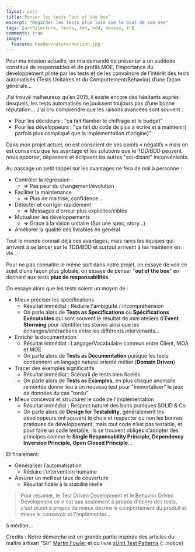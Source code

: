 ```yaml
---
layout: post
title: Penser les tests "out of the box"
excerpt: "Regarder les tests plus loin que le bout de son nez"
tags: [architecture, tests, tdd, bdd, devoxx, fr]
comments: true
image:
  feature: header/nature/horizon.jpg
---
```


Pour ma mission actuelle, on m’a demandé de présenter à un auditoire constitué de responsables et de profils MOE, l’importance du développement piloté par les tests et de les convaincre de l’intérêt  des tests automatisés (Tests Unitaires  et du Comportement/Behavior) d’une façon générale...

J’ai trouvé malheureux qu’en 2015, il existe encore des hésitants auprès desquels, les tests automatisés ne jouissent toujours pas d’une bonne réputation… J'ai cru comprendre que les raisons avancées sont souvent :

- Pour les décideurs : "ça fait flamber le chiffrage et le budget"
- Pour les développeurs : "ça fait du code de plus à écrire et à maintenir( parfois plus compliqué que la implémentation d'origine)"

Dans mon projet actuel, on est conscient de ses points « négatifs » mais on est convaincu que les avantage et les solutions que le TDD/BDD peuvent nous apporter, dépassent et éclipsent les autres "soi-disant" inconvénients.

Au passage un petit rappel sur les avantages ne fera de mal à personne :

- Contrôler la régression :
  - => Pas peur du changement/évolution
- Faciliter la maintenance
  - => Plus de maitrise, confidence...
- Détecter et corriger rapidement
  - => Messages d'erreur plus explicites/ciblés
- Mutualiser les développements
  - => Grace à la vision unitaire (Sur une spec, story...)
- Améliorer la qualité des livrables en général

Tout le monde connait déjà ces avantages, mais rares les équipes qui arrivent à se lancer sur le TDD/BDD et surtout arrivent à les maintenir en vie…

Pour ne pas connaitre le même sort dans notre projet, on essaye de voir ce sujet d’une façon plus globale, on essaye de penser "**out of the box**" en donnant aux tests **plus de responsabilités**.

On essaye alors que les tests soient un moyen de :

- Mieux préciser les spécifications
  - Résultat immédiat : Réduire l'ambiguïté / incompréhension
  - On parle alors de **Tests as Specifications** ou **Spécifications Exécutables**  qui sont souvent le résultat de mini ateliers d’**Event Storming** pour identifier les stories ainsi que les échanges/intéractions entre les différents intervenants...
- Enrichir la documentation
  - Résultat immédiat : Langage/Vocabulaire commun entre Client, MOA et MOE
  - On parle alors de **Tests as Documentation** puisque les tests contiennent un langage naturel orienté métier (**Domain Driven**)
- Tracer des exemples significatifs
  - Résultat immédiat : Scénarii de tests bien ficelés
  - On parle alors de **Tests as Examples**, en plus chaque anomalie remontée donne lieu à un nouveau test pour "immortaliser" le jeux de données du cas "tordu"
- Mieux concevoir et structurer le code de l'implémentation
  - Résultat immédiat : Respect naturel des bons pratiques SOLID & Co
  - On parle alors de **Design for Testability**, généralement les développeurs ont souvent le choix et respecter ou non les bonnes pratiques de développement,  mais tout code n’est pas testable, et pour faire un code testable, ils se trouvent obligés d’adopter des principes comme le **Single Responsability Principle, Dependency Inversion Principle, Open Closed Principle**…

Et finalement:

- Généraliser l’automatisation
  - Réduire l'intervention humaine
- Assurer un meilleur taux de couverture
  - Résultat fidèle à la stabilité réelle

> Pour résumer,  le Test Driven Development et le Behavior Driven Development ce n'est pas seulement à propos d'écrire des tests, c'est plutôt à propos de mieux décrire le comportement du produit et mieux le concevoir et l'implémenter…

à méditer…

Credits : Notre démarche est en grande partie inspirée des articles du maître artisan "Sir" <a href="http://martinfowler.com/" target="_blank">Martin Fowler</a> et du livre <a href="http://martinfowler.com/books/meszaros.html" target="_blank">xUnit Test Patterns</a>
{: .notice}
